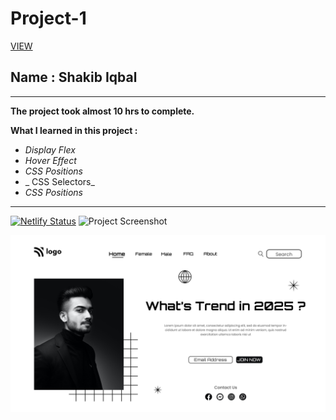 # Project-1

[VIEW](https://lcoproject11.netlify.app)



## Name : Shakib Iqbal

---

**The project took almost 10 hrs to complete.**

**What I learned in this project :**

- _Display Flex_
- _Hover Effect_
- _CSS Positions_
- _ CSS Selectors_
- _CSS Positions_

---
[![Netlify Status](https://api.netlify.com/api/v1/badges/1ed191a1-7acf-489b-93af-a94944ad1e81/deploy-status)](https://app.netlify.com/sites/lcoproject11/deploys)
![Project Screenshot](https://img.shields.io/badge/LiveClass-Project--1-violet)


![LCO](1.png)
